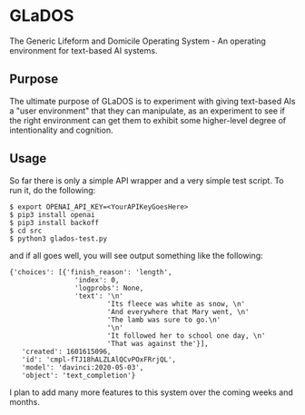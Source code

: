 # GLaDOS
The Generic Lifeform and Domicile Operating System - An operating environment for text-based AI systems.

## Purpose

The ultimate purpose of GLaDOS is to experiment with giving text-based AIs a "user environment" that 
they can manipulate, as an experiment to see if the right environment can get them to exhibit some
higher-level degree of intentionality and cognition.

## Usage

So far there is only a simple API wrapper and a very simple test script.  To run it, do the following:

    $ export OPENAI_API_KEY=<YourAPIKeyGoesHere>
    $ pip3 install openai
    $ pip3 install backoff
    $ cd src
    $ python3 glados-test.py

and if all goes well, you will see output something like the following:

    {'choices': [{'finish_reason': 'length',
                    'index': 0,
                    'logprobs': None,
                    'text': '\n'
                            'Its fleece was white as snow, \n'
                            'And everywhere that Mary went, \n'
                            'The lamb was sure to go.\n'
                            '\n'
                            'It followed her to school one day, \n'
                            'That was against the'}],
       'created': 1601615096,
       'id': 'cmpl-fTJ18hALZLAlQCvPOxFRrjQL',
       'model': 'davinci:2020-05-03',
       'object': 'text_completion'}

I plan to add many more features to this system over the coming weeks and months.
